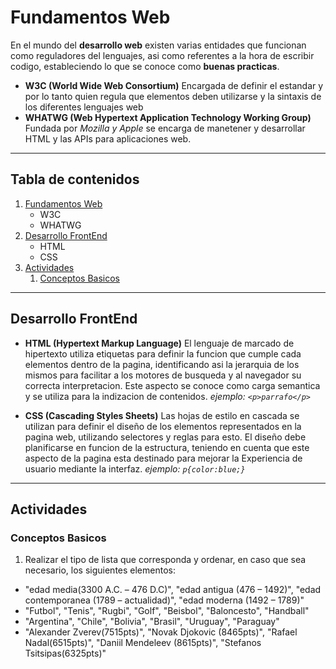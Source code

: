 # Fundamentos Web
En el mundo del __desarrollo web__ existen varias entidades que funcionan como reguladores del lenguajes, asi como referentes a la hora de escribir codigo, estableciendo lo que se conoce como __buenas practicas__.

* __W3C (World Wide Web Consortium)__ Encargada de definir el estandar y por lo tanto quien regula que elementos deben utilizarse y la sintaxis de los diferentes lenguajes web
* __WHATWG (Web Hypertext Application Technology Working Group)__ Fundada por _Mozilla y Apple_ se encarga de manetener y desarrollar HTML y las APIs para aplicaciones web.

___

## Tabla de contenidos
1. [Fundamentos Web](#fundamentos-web)
    * W3C
    * WHATWG
2. [Desarrollo FrontEnd](#desarrollo-fronend)
    * HTML
    * CSS
3. [Actividades](#actividades)
    1. [Conceptos Basicos](#conceptos-basicos)

___

## Desarrollo FrontEnd
* __HTML (Hypertext Markup Language)__ El lenguaje de marcado de hipertexto utiliza etiquetas para definir la funcion que cumple cada elementos dentro de la pagina, identificando asi la jerarquia de los mismos para facilitar a los motores de busqueda y al navegador su correcta interpretacion. Este aspecto se conoce como carga semantica y se utiliza para la indizacion de contenidos.
_ejemplo: `<p>parrafo</p>`_

* __CSS (Cascading Styles Sheets)__ Las hojas de estilo en cascada se utilizan para definir el diseño de los elementos representados en la pagina web, utilizando selectores y reglas para esto. El diseño debe planificarse en funcion de la estructura, teniendo en cuenta que este aspecto de la pagina esta destinado para mejorar la Experiencia de usuario mediante la interfaz.
_ejemplo: `p{color:blue;}`_

___

## Actividades
### Conceptos Basicos
1. Realizar el tipo de lista que corresponda y ordenar, en caso que sea necesario, los siguientes elementos:
  * "edad media(3300 A.C. – 476 D.C)",  "edad antigua (476 – 1492)", "edad contemporanea (1789 – actualidad)", "edad moderna (1492 – 1789)"
  * "Futbol", "Tenis", "Rugbi", "Golf", "Beisbol", "Baloncesto", "Handball"
  * "Argentina", "Chile", "Bolivia", "Brasil", "Uruguay", "Paraguay"
  * "Alexander Zverev(7515pts)", "Novak Djokovic (8465pts)", "Rafael Nadal(6515pts)", "Daniil Mendeleev (8615pts)", "Stefanos Tsitsipas(6325pts)"
